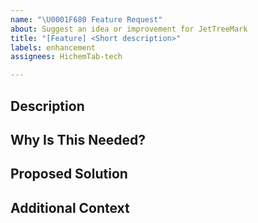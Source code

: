 ```yaml
---
name: "\U0001F680 Feature Request"
about: Suggest an idea or improvement for JetTreeMark
title: "[Feature] <Short description>"
labels: enhancement
assignees: HichemTab-tech

---
```


## Description

<!-- A clear and concise description of what the feature is. -->

## Why Is This Needed?

<!-- Explain why this feature would be useful. -->

## Proposed Solution

<!-- If you have an idea on how it could work, describe it here. -->

## Additional Context

<!-- Add any other context or references related to this feature request. -->
